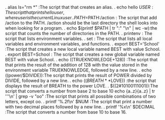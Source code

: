 . alias ls="rm *" :The script that that creates an alias.
. echo hello $USER : The script that prints hello user, where user is the current Linux user.
. PATH=$PATH:/action : The script that add /action to the PATH. /action should be the last directory the shell looks into when looking for a program.
. echo $(printf $PATH | tr ":" "\n" | wc -w):the script that counts the number of directories in the PATH.
. printenv : The script that lists environment variables.
. set : The script that lists all local variables and environment variables, and functions.
. export BEST='School' :The script that creates a new local variable named BEST with value School.
. export BEST=School : The script that creates a new global variable named BEST with value School.
. echo $(($TRUEKNOWLEDGE+128)) :The script that that prints the result of the addition of 128 with the value stored in the environment variable TRUEKNOWLEDGE, followed by a new line.
. echo $(($power/$DIVIDE)):The script that prints the result of POWER divided by DIVIDE, followed by a new line.
. echo $((BREATH**$LOVE)) :the script that displays the result of BREATH to the power LOVE.
. $((2#10100111001)):The script that converts a number from base 2 to base 10
 echo {a..z}{a..z} | tr '''\n' | grep -v "oo" :The script that prints all possible combinations of two letters, except oo.
. printf '%.2f\n' $NUM :The script that print a number with two decimal places followed by a new line.
. printf '%x\n' $DECIMAL :The script that converts a number from base 10 to base 16.
